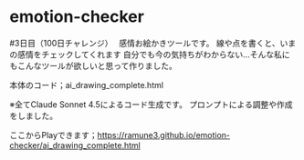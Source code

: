 # emotion-checker
#3日目（100日チャレンジ）　 感情お絵かきツールです。
線や点を書くと、いまの感情をチェックしてくれます
自分でも今の気持ちがわからない…そんな私にもこんなツールが欲しいと思って作りました。

本体のコード；ai_drawing_complete.html

※全てClaude Sonnet 4.5によるコード生成です。
プロンプトによる調整や作成をしました。

ここからPlayできます；https://ramune3.github.io/emotion-checker/ai_drawing_complete.html
